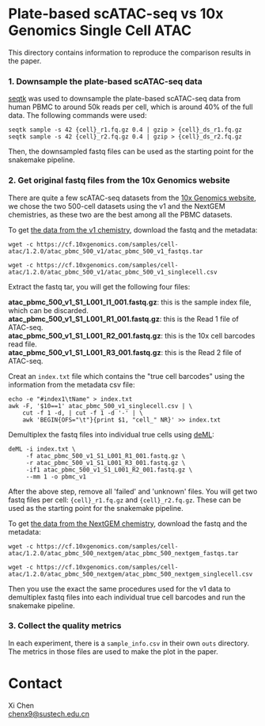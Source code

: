 # Plate-based scATAC-seq vs 10x Genomics Single Cell ATAC
This directory contains information to reproduce the comparison results in the paper.

### 1. Downsample the plate-based scATAC-seq data

[seqtk](https://github.com/lh3/seqtk) was used to downsample the plate-based scATAC-seq data from human PBMC to around 50k reads per cell, which is around 40% of the full data. The following commands were used:

```
seqtk sample -s 42 {cell}_r1.fq.gz 0.4 | gzip > {cell}_ds_r1.fq.gz
seqtk sample -s 42 {cell}_r2.fq.gz 0.4 | gzip > {cell}_ds_r2.fq.gz
```

Then, the downsampled fastq files can be used as the starting point for the snakemake pipeline.

### 2. Get original fastq files from the 10x Genomics website

There are quite a few scATAC-seq datasets from the [10x Genomics website](https://support.10xgenomics.com/single-cell-atac/datasets), we chose the two 500-cell datasets using the v1 and the NextGEM chemistries, as these two are the best among all the PBMC datasets.

To get [the data from the v1 chemistry](https://support.10xgenomics.com/single-cell-atac/datasets/1.2.0/atac_pbmc_500_v1), download the fastq and the metadata:

```
wget -c https://cf.10xgenomics.com/samples/cell-atac/1.2.0/atac_pbmc_500_v1/atac_pbmc_500_v1_fastqs.tar

wget -c https://cf.10xgenomics.com/samples/cell-atac/1.2.0/atac_pbmc_500_v1/atac_pbmc_500_v1_singlecell.csv
```

Extract the fastq tar, you will get the following four files:

__atac_pbmc_500_v1_S1_L001_I1_001.fastq.gz__: this is the sample index file, which can be discarded.  
__atac_pbmc_500_v1_S1_L001_R1_001.fastq.gz__: this is the Read 1 file of ATAC-seq.  
__atac_pbmc_500_v1_S1_L001_R2_001.fastq.gz__: this is the 10x cell barcodes read file.  
__atac_pbmc_500_v1_S1_L001_R3_001.fastq.gz__: this is the Read 2 file of ATAC-seq.

Creat an `index.txt` file which contains the "true cell barcodes" using the information from the metadata csv file:

```
echo -e "#index1\tName" > index.txt
awk -F, '$10==1' atac_pbmc_500_v1_singlecell.csv | \
    cut -f 1 -d, | cut -f 1 -d '-' | \
    awk 'BEGIN{OFS="\t"}{print $1, "cell_" NR}' >> index.txt
```

Demultiplex the fastq files into individual true cells using [deML](https://github.com/grenaud/deml):

```
deML -i index.txt \
     -f atac_pbmc_500_v1_S1_L001_R1_001.fastq.gz \
     -r atac_pbmc_500_v1_S1_L001_R3_001.fastq.gz \
     -if1 atac_pbmc_500_v1_S1_L001_R2_001.fastq.gz \
     --mm 1 -o pbmc_v1
```

After the above step, remove all 'failed' and 'unknown' files. You will get two fastq files per cell: `{cell}_r1.fq.gz` and `{cell}_r2.fq.gz`. These can be used as the starting point for the snakemake pipeline.

To get [the data from the NextGEM chemistry](https://support.10xgenomics.com/single-cell-atac/datasets/1.2.0/atac_pbmc_500_nextgem), download the fastq and the metadata:

```
wget -c https://cf.10xgenomics.com/samples/cell-atac/1.2.0/atac_pbmc_500_nextgem/atac_pbmc_500_nextgem_fastqs.tar

wget -c https://cf.10xgenomics.com/samples/cell-atac/1.2.0/atac_pbmc_500_nextgem/atac_pbmc_500_nextgem_singlecell.csv
```

Then you use the exact the same procedures used for the v1 data to demultiplex fastq files into each individual true cell barcodes and run the snakemake pipeline.

### 3. Collect the quality metrics

In each experiment, there is a `sample_info.csv` in their own `outs` directory. The metrics in those files are used to make the plot in the paper.

# Contact
Xi Chen  
chenx9@sustech.edu.cn
